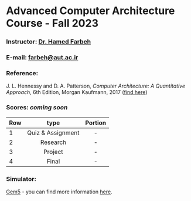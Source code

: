 # Advanced Computer Architecture Course - Fall 2023

### Instructor: [Dr. Hamed Farbeh](https://aut.ac.ir/cv/2158/%D8%AD%D8%A7%D9%85%D8%AF%20%D9%81%D8%B1%D8%A8%D9%87)
### E-mail: [farbeh@aut.ac.ir](mailto:farbeh@aut.ac.ir)

### Reference:
 J. L. Hennessy and D. A. Patterson, *Computer Architecture: A Quantitative Approach,* 6th Edition, Morgan Kaufmann, 2017 ([find here](https://github.com/rezaAdinepour/M.Sc-AUT/tree/main/Advanced%20Computer%20Architecture/Reference))

 ### Scores: *coming soon*
| Row | type | Portion |
| --- | :-:  | :-: |  
| 1 | Quiz & Assignment | - |
| 2 | Research | - |
| 3 | Project | - |
| 4 | Final | - |

### Simulator:
[Gem5](https://www.gem5.org/) - you can find more information [here](https://www.gem5.org/getting_started/).


